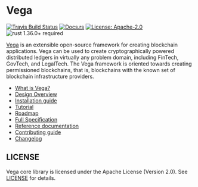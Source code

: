 # Vega

[![Travis Build Status](https://img.shields.io/travis/vega/vega/master.svg?label=Linux%20Build)](https://travis-ci.com/vega/vega)
[![Docs.rs](https://docs.rs/vega/badge.svg)](https://docs.rs/vega)
[![License: Apache-2.0](https://img.shields.io/github/license/vega/vega.svg)](https://github.com/vega/vega/blob/master/LICENSE)
![rust 1.36.0+ required](https://img.shields.io/badge/rust-1.36.0+-blue.svg?label=Required%20Rust)

[Vega](https://vega.com/) is an extensible open-source framework for
creating blockchain applications. Vega can be used to create cryptographically
powered distributed ledgers in virtually any problem domain, including FinTech,
GovTech, and LegalTech. The Vega framework is oriented towards creating
permissioned blockchains, that is, blockchains with the known set of blockchain
infrastructure providers.

* [What is Vega?](https://vega.com/doc/version/latest/get-started/what-is-vega/)
* [Design Overview](https://vega.com/doc/version/latest/get-started/design-overview/)
* [Installation guide](https://vega.com/doc/version/latest/get-started/install/)
* [Tutorial](https://vega.com/doc/version/latest/get-started/create-service/)
* [Roadmap](https://vega.com/doc/version/latest/roadmap/)
* [Full Specification](https://vega.com/doc/)
* [Reference documentation](https://docs.rs/vega)
* [Contributing guide](https://github.com/vega/vega/blob/master/CONTRIBUTING.md)
* [Changelog](https://github.com/vega/vega/blob/master/CHANGELOG.md)

## LICENSE

Vega core library is licensed under the Apache License (Version 2.0).
See [LICENSE] for details.

[LICENSE]: https://github.com/vega/vega/blob/master/LICENSE
